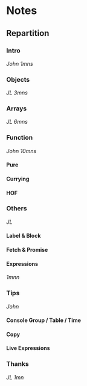 # Notes

## Repartition

### Intro
*John*
*1mns*

### Objects
*JL*
*3mns*
### Arrays
*JL*
*6mns*

### Function
*John*
*10mns*

#### Pure
#### Currying
#### HOF

### Others
*JL*
#### Label & Block
#### Fetch & Promise
#### Expressions
*1mnn*


### Tips
*John*
#### Console Group / Table / Time
#### Copy
#### Live Expressions

### Thanks
*JL*
*1mn*